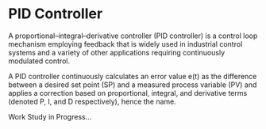 # **PID** Controller

A proportional–integral–derivative controller (PID controller) is a control loop mechanism employing feedback that is widely used in industrial control systems and a variety of other applications requiring continuously modulated control. 

A PID controller continuously calculates an error value e(t) as the difference between a desired set point (SP) and a measured process variable (PV) and applies a correction based on proportional, integral, and derivative terms (denoted P, I, and D respectively), hence the name.

Work Study in Progress...
